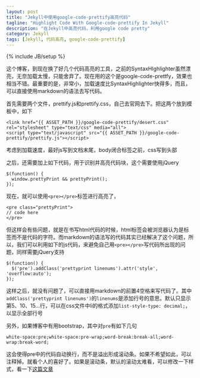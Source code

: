 ```yaml
---
layout: post
title: "Jekyll中使用google-code-prettify高亮代码"
tagline: "Highlight Code With Google-code-prettify In Jekyll"
description: "在Jekyll中高亮代码，利用google code pretty"
category: Jekyll
tags: [Jekyll, 代码高亮, google-code-prettify]
---
```

{% include JB/setup %}

这个博客，到现在换了好几个代码高亮的工具，之前的SyntaxHIghlighter虽然漂亮，无奈加载太慢，只能舍弃了。现在用的这个是google-code-prettfy，效果也相当不错。最重要的是，非常小，加载速度比SyntaxHighlighter快得多，而且，可以直接使用markdown的语法去写代码。

首先需要两个文件，prettify.js和prettify.css，自己去官网去下。把这两个放到模板中，如下

    <link href="{{ ASSET_PATH }}/google-code-prettify/desert.css" rel="stylesheet" type="text/css" media="all">
    <script type="text/javascript" src="{{ ASSET_PATH }}/google-code-prettify/prettify.js"></script>

考虑到加载速度，最好js写到文档末尾，body闭合标签之前，css写到头部

之后，还需要加上如下代码，用于识别并高亮代码块，这个需要使用jQuery

    $(function() {
      window.prettyPrint && prettyPrint();
    });
      

现在，就可以使用`<pre></pre>`标签进行高亮了，

    <pre class="prettyPrint">
    // code here
    </pre>

但这样会有些问题，就是在书写html代码的时候，html标签会被浏览器认为是标签而不是代码的字符。而markdown的语法写的代码其实已经解决了这个问题，所以，我们可以利用如下的js代码，来避免自己用`<pre></pre>`写代码所出现的问题，同样需要jQuery支持

    $(function() {
      $('pre').addClass('prettyprint linenums').attr('style', 'overflow:auto');
    });

这样之后，就没有问题了，可以直接用markdown的前置4空格来写代码了。其中`addClass('prettyprint linenums')`的`linenums`是添加行号的意思。默认只显示第5、10、15...行，可以在css文件中li的格式添加`list-style-type: decimal;`，以显示全部行号

另外，如果博客中有用bootstrap，其中对`pre`有如下几句

    white-space:pre;white-space:pre-wrap;word-break:break-all;word-wrap:break-word;

这会使得pre中的代码自动换行，而不是溢出形成滚动条。如果不希望如此，可以注释掉。就看个人的喜好了。如果是滚动条，默认的滚动太难看，可以修改一下样式，看一下[这篇文章][scroll]

[scroll]: http://www.javascript100.com/?p=756




